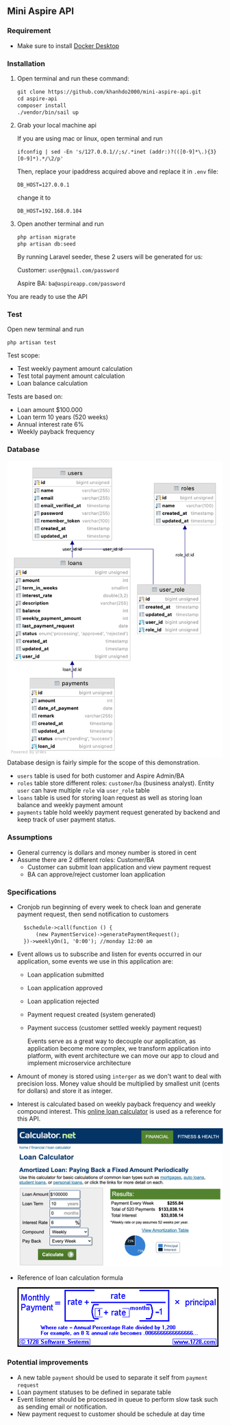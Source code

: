 ## Mini Aspire API

### Requirement

- Make sure to install [Docker Desktop](https://www.docker.com/products/docker-desktop)

### Installation

1. Open terminal and run these command:
    ```
    git clone https://github.com/khanhdo2000/mini-aspire-api.git
    cd aspire-api
    composer install
    ./vendor/bin/sail up
    ```
2. Grab your local machine api

   If you are using mac or linux, open terminal and run
    ```
    ifconfig | sed -En 's/127.0.0.1//;s/.*inet (addr:)?(([0-9]*\.){3}[0-9]*).*/\2/p'
    ```
   Then, replace your ipaddress acquired above and replace it in `.env` file:
    ```
    DB_HOST=127.0.0.1
    ```
   change it to
    ```
    DB_HOST=192.168.0.104
    ```
3. Open another terminal and run
    ```
    php artisan migrate
    php artisan db:seed
    ```

   By running Laravel seeder, these 2 users will be generated for us:

   Customer: ``user@gmail.com/password``

   Aspire BA: ``ba@aspireapp.com/password``

You are ready to use the API

### Test

Open new terminal and run

```
php artisan test
```

Test scope:

- Test weekly payment amount calculation
- Test total payment amount calculation
- Loan balance calculation

Tests are based on:

- Loan amount $100.000
- Loan term 10 years (520 weeks)
- Annual interest rate 6%
- Weekly payback frequency

### Database

![database diagram](.doc-images/database-diagram.png)
Database design is fairly simple for the scope of this demonstration.

- ``users`` table is used for both customer and Aspire Admin/BA
- ``roles`` table store different roles: ``customer``/``ba`` (business analyst). Entity ``user`` can have
  multiple ``role`` via ``user_role`` table
- ``loans`` table is used for storing loan request as well as storing loan balance and weekly payment amount
- ``payments`` table hold weekly payment request generated by backend and keep track of user payment status.

### Assumptions

- General currency is dollars and money number is stored in cent
- Assume there are 2 different roles: Customer/BA
    - Customer can submit loan application and view payment request
    - BA can approve/reject customer loan application

### Specifications

- Cronjob run beginning of every week to check loan and generate payment request, then send notification to customers
  ```
    $schedule->call(function () {
        (new PaymentService)->generatePaymentRequest();
    })->weeklyOn(1, '0:00'); //monday 12:00 am
  ```
- Event allows us to subscribe and listen for events occurred in our application, some events we use in this application
  are:
    - Loan application submitted
    - Loan application approved
    - Loan application rejected
    - Payment request created (system generated)
    - Payment success (customer settled weekly payment request)

      Events serve as a great way to decouple our application, as application become more complex, we transform
      application into platform, with event architecture we can move our app to cloud and implement microservice
      architecture

- Amount of money is stored using ``interger`` as we don't want to deal with precision loss. Money value should be
  multiplied by smallest unit (cents for dollars) and store it as integer.

- Interest is calculated based on weekly payback frequency and weekly compound interest.
  This [online loan calculator](https://www.calculator.net/loan-calculator.html?cloanamount=100000&cloanterm=10&cloantermmonth=0&cinterestrate=6&ccompound=weekly&cpayback=weekly&x=95&y=11#amortized-result)
  is used as a reference for this API.

  ![online calculator](.doc-images/online-loan-calculator.png)

- Reference of loan calculation formula

  ![fomular](.doc-images/loan-formula.png)

### Potential improvements

- A new table ``payment`` should be used to separate it self from ``payment request``
- Loan payment statuses to be defined in separate table
- Event listener should be processed in queue to perform slow task such as sending email or notification.
- New payment request to customer should be schedule at day time
